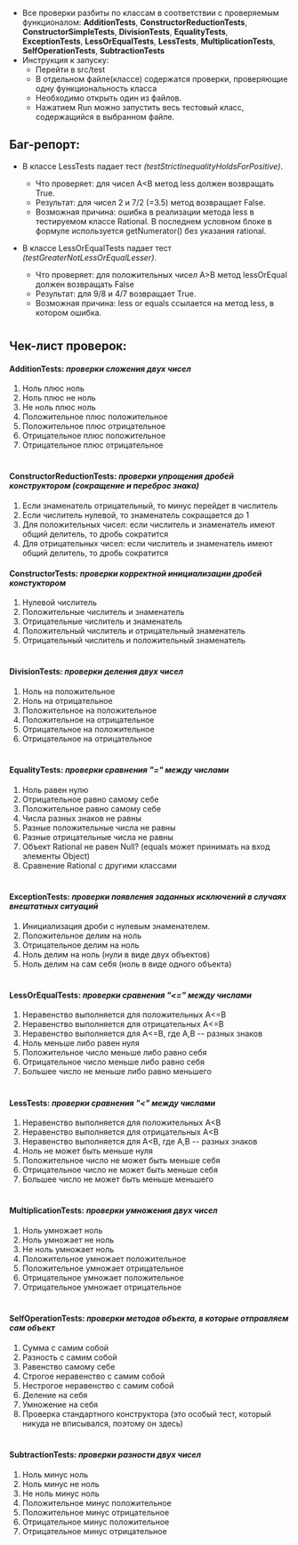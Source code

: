 - Все проверки разбиты по классам в соответствии с проверяемым функционалом: **AdditionTests**, **ConstructorReductionTests**, **ConstructorSimpleTests**, **DivisionTests**, **EqualityTests**, **ExceptionTests**, **LessOrEqualTests**, **LessTests**, **MultiplicationTests**, **SelfOperationTests**, **SubtractionTests** 
- Инструкция к запуску:
    - Перейти в src/test
    - В отдельном файле(классе) содержатся проверки, проверяющие одну функциональность класса
    - Необходимо открыть один из файлов. 
    - Нажатием Run можно запустить весь тестовый класс, содержащийся в выбранном файле.


## Баг-репорт:
- В классе LessTests падает тест _(testStrictInequalityHoldsForPositive)_. 
    - Что проверяет: для чисел A<B метод less должен возвращать True.
    - Результат: для чисел 2 и 7/2 (=3.5) метод возвращает False.
    - Возможная причина: ошибка в реализации метода less в тестируемом классе Rational. В последнем условном блоке в формуле используется getNumerator() без указания rational.

- В классе LessOrEqualTests падает тест _(testGreaterNotLessOrEqualLesser)_. 
    - Что проверяет: для положительных чисел A>B метод lessOrEqual должен возвращать False
    - Результат: для 9/8 и 4/7 возвращает True.
    - Возможная причина: less or equals ссылается на метод less, в котором ошибка.

#
## Чек-лист проверок:

#### AdditionTests: _проверки сложения двух чисел_
1) Ноль плюс ноль 
2) Ноль плюс не ноль 
3) Не ноль плюс ноль
4) Положительное плюс положительное 
5) Положительное плюс отрицательное 
6) Отрицательное плюс положительное 
7) Отрицательное плюс отрицательное 

#
#### ConstructorReductionTests: _проверки упрощения дробей конструктором (сокращение и переброс знака)_
1) Если знаменатель отрицательный, то минус перейдет в числитель
2) Если числитель нулевой, то знаменатель сокращается до 1
3) Для положительных чисел: если числитель и знаменатель имеют общий делитель, то дробь сократится
4) Для отрицательных чисел: если числитель и знаменатель имеют общий делитель, то дробь сократится

#### ConstructorTests: _проверки корректной инициализации дробей констуктором_
1) Нулевой числитель
2) Положительные числитель и знаменатель
3) Отрицательные числитель и знаменатель
4) Положительный числитель и отрицательный знаменатель
5) Отрицательный числитель и положительный знаменатель

#
#### DivisionTests: _проверки деления двух чисел_
1) Ноль на положительное
2) Ноль на отрицательное
3) Положительное на положительное
4) Положительное на отрицательное
5) Отрицательное на положительное
6) Отрицательное на отрицательное

#
#### EqualityTests: _проверки сравнения "=" между числами_
1) Ноль равен нулю 
2) Отрицательное равно самому себе 
3) Положительное равно самому себе 
4) Числа разных знаков не равны
5) Разные положительные числа не равны 
6) Разные отрицательные числа не равны
7) Объект Rational не равен Null? (equals может принимать на вход элементы Object)
8) Сравнение Rational с другими классами

#
#### ExceptionTests: _проверки появления заданных исключений в случаях внештатных ситуаций_
1) Инициализация дроби с нулевым знаменателем.
2) Положительное делим на ноль
3) Отрицательное делим на ноль
4) Ноль делим на ноль (нули в виде двух объектов)
5) Ноль делим на сам себя (ноль в виде одного объекта)

#
#### LessOrEqualTests: _проверки сравнения "<=" между числами_
1) Неравенство выполняется для положительных A<=B
2) Неравенство выполняется для отрицательных A<=B
3) Неравенство выполняется для A<=B, где A,B -- разных знаков
4) Ноль меньше либо равен нуля
5) Положительное число меньше либо равно себя 
6) Отрицательное число меньше либо равно себя
7) Большее число не меньше либо равно меньшего


#
#### LessTests: _проверки сравнения "<" между числами_
1) Неравенство выполняется для положительных A<B
2) Неравенство выполняется для отрицательных A<B
3) Неравенство выполняется для A<B, где A,B -- разных знаков
4) Ноль не может быть меньше нуля 
5) Положительное число не может быть меньше себя 
6) Отрицательное число не может быть меньше себя 
7) Большее число не может быть меньше меньшего


#
#### MultiplicationTests: _проверки умножения двух чисел_
1) Ноль умножает ноль 
2) Ноль умножает не ноль 
3) Не ноль умножает ноль 
4) Положительное умножает положительное 
5) Положительное умножает отрицательное 
6) Отрицательное умножает положительное 
7) Отрицательное умножает отрицательное 

#
#### SelfOperationTests: _проверки методов объекта, в которые отправляем сам объект_
1) Сумма с самим собой
2) Разность с самим собой
3) Равенство самому себе
4) Строгое неравенство с самим собой
5) Нестрогое неравенство с самим собой
6) Деление на себя
7) Умножение на себя
8) Проверка стандартного конструктора (это особый тест, который никуда не вписывался, поэтому он здесь)

#
#### SubtractionTests: _проверки разности двух чисел_
1) Ноль минус ноль 
2) Ноль минус не ноль 
3) Не ноль минус ноль
4) Положительное минус положительное 
5) Положительное минус отрицательное 
6) Отрицательное минус положительное 
7) Отрицательное минус отрицательное 











